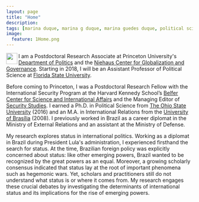 ```yaml
---
layout: page
title: "Home"
description:
tags: [marina duque, marina g duque, marina guedes duque, political science, international relations, international relations theory, status, international status, hierarchy, international hierarchy, network analysis]
image:
  feature: 1Home.png
---
```




<img src="../images/DuqueHeadshot.jpg" style="width: 30px;" align="left"> I am a Postdoctoral Research Associate at Princeton University's <a href="http://www.princeton.edu/politics/" target="_blank">Department of Politics</a> and the <a href="http://ncgg-new.princeton.edu/" target="_blank">Niehaus Center for Globalization and Governance</a>. Starting in 2018, I will be an Assistant Professor of Political Science at <a href="http://coss.fsu.edu/polisci/home/" target="_blank">Florida State University</a>.

Before coming to Princeton, I was a Postdoctoral Research Fellow with the International Security Program at the Harvard Kennedy School’s <a href="http://belfercenter.ksg.harvard.edu/" target="_blank">Belfer Center for Science and International Affairs</a> and the Managing Editor of <a href="http://www.tandfonline.com/loi/fsst20#.VcJd8DBViko" target="_blank">Security Studies</a>. I earned a Ph.D. in Political Science from <a href="http://polisci.osu.edu/" target="_blank">The Ohio State University</a> (2016) and an M.A. in International Relations from the <a href="http://irel.unb.br/" target="_blank">University of Brasília</a> (2008). I previously worked in Brazil as a career diplomat in the Ministry of External Relations and an assistant at the Ministry of Defense.

My research explores status in international politics. Working as a diplomat in Brazil during President Lula's administration, I experienced firsthand the search for status. At the time, Brazilian foreign policy was explicitly concerned about status: like other emerging powers, Brazil wanted to be recognized by the great powers as an equal. Moreover, a growing scholarly consensus indicated that status lay at the root of important phenomena such as hegemonic wars. Yet, scholars and practitioners still do not understand what status is or where it comes from. My research engages these crucial debates by investigating the determinants of international status and its implications for the rise of emerging powers.
